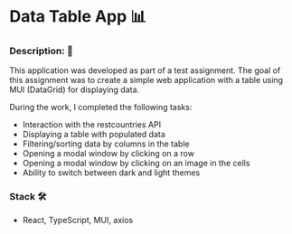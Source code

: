 # Data Table App :bar_chart:

### Description: :scroll:
This application was developed as part of a test assignment. The goal of this assignment was to create a simple web application with a table using MUI (DataGrid) for displaying data.

During the work, I completed the following tasks:

- Interaction with the restcountries API
- Displaying a table with populated data
- Filtering/sorting data by columns in the table
- Opening a modal window by clicking on a row
- Opening a modal window by clicking on an image in the cells
- Ability to switch between dark and light themes

### Stack 🛠️

- React, TypeScript, MUI, axios
